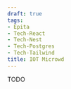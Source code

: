 ```yaml
---
draft: true
tags:
- Epita
- Tech-React
- Tech-Nest
- Tech-Postgres
- Tech-Tailwind
title: IOT Microwd
---
```


TODO
